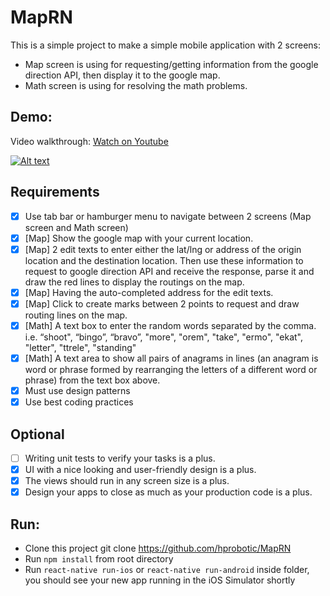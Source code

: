 # MapRN

This is a simple project to make a simple mobile application with 2 screens: 
- Map screen is using for requesting/getting information from the google direction API, then
display it to the google map.
- Math screen is using for resolving the math problems.


## Demo:

Video walkthrough: [Watch on Youtube](https://youtu.be/d3pqEbZj8GM)

[![Alt text](https://i.imgur.com/wMVSXFR.jpg)](https://youtu.be/d3pqEbZj8GM)

## Requirements

- [x] Use tab bar or hamburger menu to navigate between 2 screens (Map screen and Math screen)
- [x] [Map] Show the google map with your current location.
- [x] [Map] 2 edit texts to enter either the lat/lng or address of the origin location and the destination
location. Then use these information to request to google direction API and receive the response,
parse it and draw the red lines to display the routings on the map.
- [x] [Map] Having the auto-completed address for the edit texts.
- [x] [Map] Click to create marks between 2 points to request and draw routing lines on the map.
- [x] [Math] A text box to enter the random words separated by the comma. i.e. “shoot", “bingo”,
“bravo”, "more", "orem", "take", "ermo", "ekat", "letter", "ttrele", "standing"
- [x] [Math] A text area to show all pairs of anagrams in lines (an anagram is word or phrase formed
by rearranging the letters of a different word or phrase) from the text box above.
- [x] Must use design patterns
- [x] Use best coding practices

## Optional

- [ ] Writing unit tests to verify your tasks is a plus.
- [x] UI with a nice looking and user-friendly design is a plus.
- [x] The views should run in any screen size is a plus.
- [x] Design your apps to close as much as your production code is a plus.

## Run:

- Clone this project git clone https://github.com/hprobotic/MapRN
- Run `npm install` from root directory
- Run `react-native run-ios` or `react-native run-android` inside folder, you should see your new app running in the iOS Simulator shortly


